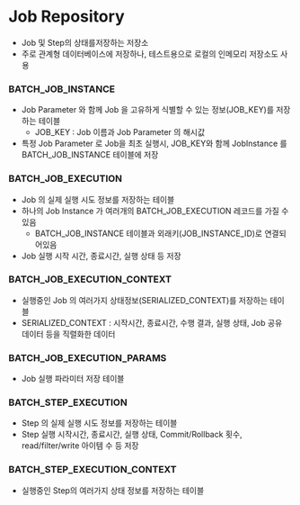 # Job Repository
* Job 및 Step의 상태를저장하는 저장소
* 주로 관계형 데이터베이스에 저장하나, 테스트용으로 로컬의 인메모리 저장소도 사용

### BATCH_JOB_INSTANCE
* Job Parameter 와 함께 Job 을 고유하게 식별할 수 있는 정보(JOB_KEY)를 저장하는 테이블
	* JOB_KEY : Job 이름과 Job Parameter 의 해시값
* 특정 Job Parameter 로 Job을 최초 실행시, JOB_KEY와 함께 JobInstance 를 BATCH_JOB_INSTANCE 테이블에 저장  

### BATCH_JOB_EXECUTION
* Job 의 실제 실행 시도 정보를 저장하는 테이블
* 하나의 Job Instance 가 여러개의 BATCH_JOB_EXECUTION 레코드를 가질 수 있음
	* BATCH_JOB_INSTANCE 테이블과 외래키(JOB_INSTANCE_ID)로 연결되어있음
* Job 실행 시작 시간, 종료시간, 실행 상태 등 저장

### BATCH_JOB_EXECUTION_CONTEXT
* 실행중인 Job 의 여러가지 상태정보(SERIALIZED_CONTEXT)를 저장하는 테이블
* SERIALIZED_CONTEXT : 시작시간, 종료시간, 수행 결과, 실행 상태, Job 공유 데이터 등을 직렬화한 데이터

### BATCH_JOB_EXECUTION_PARAMS
* Job 실행 파라미터 저장 테이블

### BATCH_STEP_EXECUTION
* Step 의 실제 실행 시도 정보를 저장하는 테이블
* Step 실행 시작시간, 종료시간, 실행 상태, Commit/Rollback 횟수, read/filter/write 아이템 수 등 저장  

### BATCH_STEP_EXECUTION_CONTEXT 
* 실행중인 Step의 여러가지 상태 정보를 저장하는 테이블